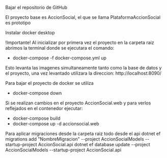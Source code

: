 Bajar el repositorio de GitHub

El proyecto base es AccionSocial, el que se llama PlataformaAccionSocial es prototipo


Instalar docker desktop

!Importante!
Al inicializar por primera vez el proyecto en la carpeta raiz abrimos la terminal donde se ejecutara el comando:

- docker-compose -f docker-compose.yml up
  
Esto levanta las imagenes simultaneamente tanto como la base de datos y el proyecto, una vez levantado utilizara la direccion:
http://localhost:8090/

Para bajar el proyecto de docker se utiliza

- docker-compose down

Si se realizan cambios en el proyecto AccionSocial.web y para verlos reflejados en el contenedor ejecutar:

- docker-compose build
- docker-compose up -d accionsocial.web

Para aplicar migraciones desde la carpeta raiz todo desde el api
dotnet ef migrations add "NombreMigracion" --project AccionSocialModels --startup-project AccionSocial.api
dotnet ef database update --project AccionSocialModels --startup-project AccionSocial.api
